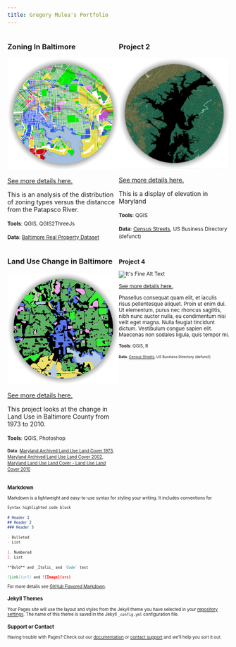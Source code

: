 ```yaml
---
title: Gregory Mulea's Portfolio
---
```

<!--This is the first row of projects -->
<div style="display:table-row; width:100%; table-layout: fixed">
<div style="display: table-cell; width:370px; margin-right:3px" markdown="1">

### Zoning In Baltimore

![Zoning](project_1/p1teaser.png)

[See more details here.](https://gmulea1.github.io/project_1/project1.html)

This is an analysis of the distribution of zoning types versus the distancce from the Patapsco River.   

<small>__Tools__: QGIS, QGIS2ThreeJs</small>

<small>__Data__: 
[Baltimore Real Property Dataset](http://gis-baltimore.opendata.arcgis.com/datasets/b41551f53345445fa05b554cd77b3732_0)</small>

</div>

<div style="display: table-cell; width:370px" markdown="1">

### Project 2

![Maryland Elevation](project_2/p2_teaser2.png)

[See more details here.](https://gmulea1.github.io/project_2/project2.html)

This is a display of elevation in Maryland 

<small>__Tools__: QGIS</small>

<small>__Data__:
[Census Streets](https://www.census.gov/cgi-bin/geo/shapefiles/index.php), US Business Directory (defunct)</small>

</div>
</div>
<!--This is the second row of projects -->
<div style="display:table-row; width:100%; table-layout: fixed">
<div style="display: table-cell; width:370px; margin-right:3px" markdown="1">

### Land Use Change in Baltimore

![Land Use Change](project_3/teaser.PNG)

[See more details here.](https://gmulea1.github.io/project_3/project3.html)

This project looks at the change in Land Use in Baltimore County from 1973 to 2010.  

<small>__Tools__: QGIS, Photoshop

<small>__Data__: 
[Maryland Archived Land Use Land Cover 1973](http://data.imap.maryland.gov/datasets/maryland-archived-land-use-land-cover-1973), [Maryland Archived Land Use Land Cover 2002](http://data.imap.maryland.gov/datasets/maryland-archived-land-use-land-cover-2002), [Maryland Land Use Land Cover - Land Use Land Cover 2010](http://data.imap.maryland.gov/datasets/maryland-land-use-land-cover-land-use-land-cover-2010)</small>

</div>

<div style="display: table-cell; width:370px" markdown="1">

### Project 4

![It's Fine Alt Text](project4_demo/p4_teaser.png)

[See more details here.](https://gmulea1.github.io/project_4/project4.html)

Phasellus consequat quam elit, et iaculis risus pellentesque aliquet. Proin ut enim dui. Ut elementum, purus nec rhoncus sagittis, nibh nunc auctor nulla, eu condimentum nisi velit eget magna. Nulla feugiat tincidunt dictum. Vestibulum congue sapien elit. Maecenas non sodales ligula, quis tempor mi. 

<small>__Tools__: QGIS, R

<small>__Data__:
[Census Streets](https://www.census.gov/cgi-bin/geo/shapefiles/index.php), US Business Directory (defunct)</small>

</div>
</div>

<!--This is just other markdown -->

### Markdown

Markdown is a lightweight and easy-to-use syntax for styling your writing. It includes conventions for

```markdown
Syntax highlighted code block

# Header 1
## Header 2
### Header 3

- Bulleted
- List

1. Numbered
2. List

**Bold** and _Italic_ and `Code` text

[Link](url) and ![Image](src)
```

For more details see [GitHub Flavored Markdown](https://guides.github.com/features/mastering-markdown/).

### Jekyll Themes

Your Pages site will use the layout and styles from the Jekyll theme you have selected in your [repository settings](https://github.com/dillonma/dillonma.github.io/settings). The name of this theme is saved in the Jekyll `_config.yml` configuration file.

### Support or Contact

Having trouble with Pages? Check out our [documentation](https://help.github.com/categories/github-pages-basics/) or [contact support](https://github.com/contact) and we’ll help you sort it out.

